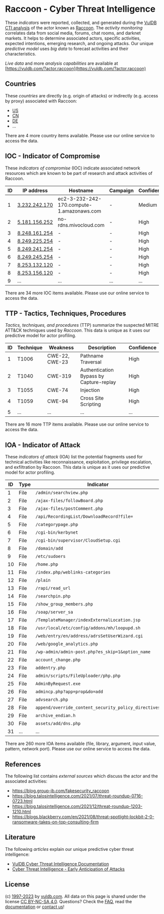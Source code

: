 # Raccoon - Cyber Threat Intelligence

These _indicators_ were reported, collected, and generated during the [VulDB CTI analysis](https://vuldb.com/?kb.cti) of the actor known as [Raccoon](https://vuldb.com/?actor.raccoon). The _activity monitoring_ correlates data from social media, forums, chat rooms, and darknet markets. It helps to determine associated actors, specific activities, expected intentions, emerging research, and ongoing attacks. Our unique _predictive model_ uses _big data_ to forecast activities and their characteristics.

_Live data_ and more _analysis capabilities_ are available at [https://vuldb.com/?actor.raccoon](https://vuldb.com/?actor.raccoon)

## Countries

These _countries_ are directly (e.g. origin of attacks) or indirectly (e.g. access by proxy) associated with Raccoon:

* [US](https://vuldb.com/?country.us)
* [CN](https://vuldb.com/?country.cn)
* [DE](https://vuldb.com/?country.de)
* ...

There are 4 more country items available. Please use our online service to access the data.

## IOC - Indicator of Compromise

These _indicators of compromise_ (IOC) indicate associated network resources which are known to be part of research and attack activities of Raccoon.

ID | IP address | Hostname | Campaign | Confidence
-- | ---------- | -------- | -------- | ----------
1 | [3.232.242.170](https://vuldb.com/?ip.3.232.242.170) | ec2-3-232-242-170.compute-1.amazonaws.com | - | Medium
2 | [5.181.156.252](https://vuldb.com/?ip.5.181.156.252) | no-rdns.mivocloud.com | - | High
3 | [8.248.161.254](https://vuldb.com/?ip.8.248.161.254) | - | - | High
4 | [8.249.225.254](https://vuldb.com/?ip.8.249.225.254) | - | - | High
5 | [8.249.241.254](https://vuldb.com/?ip.8.249.241.254) | - | - | High
6 | [8.249.245.254](https://vuldb.com/?ip.8.249.245.254) | - | - | High
7 | [8.253.132.120](https://vuldb.com/?ip.8.253.132.120) | - | - | High
8 | [8.253.156.120](https://vuldb.com/?ip.8.253.156.120) | - | - | High
9 | ... | ... | ... | ...

There are 34 more IOC items available. Please use our online service to access the data.

## TTP - Tactics, Techniques, Procedures

_Tactics, techniques, and procedures_ (TTP) summarize the suspected MITRE ATT&CK techniques used by _Raccoon_. This data is unique as it uses our predictive model for actor profiling.

ID | Technique | Weakness | Description | Confidence
-- | --------- | -------- | ----------- | ----------
1 | T1006 | CWE-22, CWE-23 | Pathname Traversal | High
2 | T1040 | CWE-319 | Authentication Bypass by Capture-replay | High
3 | T1055 | CWE-74 | Injection | High
4 | T1059 | CWE-94 | Cross Site Scripting | High
5 | ... | ... | ... | ...

There are 16 more TTP items available. Please use our online service to access the data.

## IOA - Indicator of Attack

These _indicators of attack_ (IOA) list the potential fragments used for technical activities like reconnaissance, exploitation, privilege escalation, and exfiltration by Raccoon. This data is unique as it uses our predictive model for actor profiling.

ID | Type | Indicator | Confidence
-- | ---- | --------- | ----------
1 | File | `/admin/searchview.php` | High
2 | File | `/ajax-files/followBoard.php` | High
3 | File | `/ajax-files/postComment.php` | High
4 | File | `/api/RecordingList/DownloadRecord?file=` | High
5 | File | `/categorypage.php` | High
6 | File | `/cgi-bin/kerbynet` | High
7 | File | `/cgi-bin/supervisor/CloudSetup.cgi` | High
8 | File | `/domain/add` | Medium
9 | File | `/etc/sudoers` | Medium
10 | File | `/home.php` | Medium
11 | File | `/index.php/weblinks-categories` | High
12 | File | `/plain` | Low
13 | File | `/rapi/read_url` | High
14 | File | `/searchpin.php` | High
15 | File | `/show_group_members.php` | High
16 | File | `/soap/server_sa` | High
17 | File | `/TemplateManager/indexExternalLocation.jsp` | High
18 | File | `/usr/local/etc/config/addons/mh/loopupd.sh` | High
19 | File | `/web/entry/en/address/adrsSetUserWizard.cgi` | High
20 | File | `/web/google_analytics.php` | High
21 | File | `/wp-admin/admin-post.php?es_skip=1&option_name` | High
22 | File | `account_change.php` | High
23 | File | `addentry.php` | Medium
24 | File | `admin/scripts/FileUploader/php.php` | High
25 | File | `AdminByRequest.exe` | High
26 | File | `admincp.php?app=prop&do=add` | High
27 | File | `advsearch.php` | High
28 | File | `append/override_content_security_policy_directives` | High
29 | File | `archive_endian.h` | High
30 | File | `assets/add/dns.php` | High
31 | ... | ... | ...

There are 260 more IOA items available (file, library, argument, input value, pattern, network port). Please use our online service to access the data.

## References

The following list contains _external sources_ which discuss the actor and the associated activities:

* https://blog.group-ib.com/fakesecurity_raccoon
* https://blog.talosintelligence.com/2021/07/threat-roundup-0716-0723.html
* https://blog.talosintelligence.com/2021/12/threat-roundup-1203-1210.html
* https://blogs.blackberry.com/en/2021/08/threat-spotlight-lockbit-2-0-ransomware-takes-on-top-consulting-firm

## Literature

The following _articles_ explain our unique predictive cyber threat intelligence:

* [VulDB Cyber Threat Intelligence Documentation](https://vuldb.com/?kb.cti)
* [Cyber Threat Intelligence - Early Anticipation of Attacks](https://www.scip.ch/en/?labs.20201022)

## License

(c) [1997-2023](https://vuldb.com/?kb.changelog) by [vuldb.com](https://vuldb.com/?kb.about). All data on this page is shared under the license [CC BY-NC-SA 4.0](https://creativecommons.org/licenses/by-nc-sa/4.0/). Questions? Check the [FAQ](https://vuldb.com/?kb.faq), read the [documentation](https://vuldb.com/?kb) or [contact us](https://vuldb.com/?contact)!
